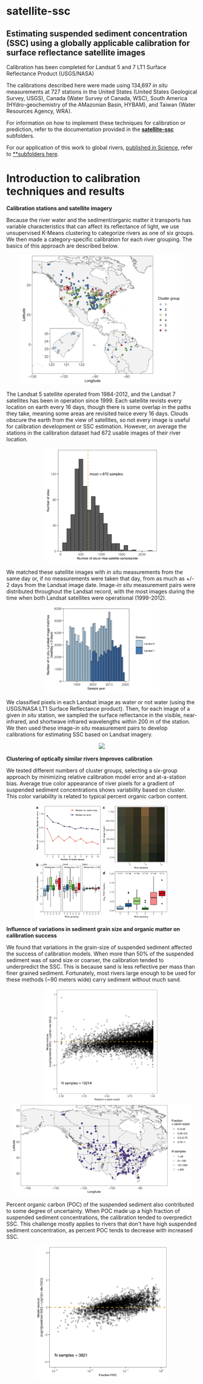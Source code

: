 # satellite-ssc #
## Estimating suspended sediment concentration (SSC) using a globally applicable calibration for surface reflectance satellite images ##

Calibration has been completed for Landsat 5 and 7 LT1 Surface Reflectance Product (USGS/NASA)

The calibrations described here were made using 134,697 *in situ* measurements at 727 stations in the United States (United States Geological Survey, USGS), Canada (Water Survey of Canada, WSC), South America (HYdro-geochemistry of the AMazonian Basin, HYBAM), and Taiwan (Water Resources Agency, WRA). 

For information on how to implement these techniques for calibration or prediction, refer to the documentation provided in the [**satellite-ssc**](landsat-calibration) subfolders.

For our application of this work to global rivers, [published in Science](https://doi.org/10.1126/science.abn7980), refer to [**subfolders here](outlet-rivers).

# Introduction to calibration techniques and results #

**Calibration stations and satellite imagery**

Because the river water and the sediment/organic matter it transports has variable characteristics that can affect its reflectance of light, we use unsupervised K-Means clustering to categorize rivers as one of six groups. We then made a category-specific calibration for each river grouping. The basics of this approach are described below.

<p align="center">
  <img src="/Readme_figures/fig1_cluster_map_n6.jpg" width="85%" >
</p>

The Landsat 5 satellite operated from 1984-2012, and the Landsat 7 satellites has been in operation since 1999. Each satellite revists every location on earth every 16 days, though there is some overlap in the paths they take, meaning some areas are revisited twice every 16 days. Clouds obscure the earth from the view of satellites, so not every image is useful for calibration development or SSC estimation. However, on average the stations in the calibration dataset had 672 usable images of their river location.

<p align="center">
  <img src="/Readme_figures/fig2_n_sat_samples_histogram.jpg" width="60%" >
</p>

We matched these satellite images with *in situ* measurements from the same day or, if no measurements were taken that day, from as much as +/- 2 days from the Landsat image date. Image-*in situ* measurement pairs were distributed throughout the Landsat record, with the most images during the time when both Landsat satellites were operational (1999-2012).

<p align="center">
  <img src="/Readme_figures/fig3_sampling_date_histogram.jpg" width="60%" >
</p>

We classified pixels in each Landsat image as water or not water (using the USGS/NASA LT1 Surface Reflectance product). Then, for each image of a given *in situ* station, we sampled the surface reflectance in the visible, near-infrared, and shortwave infrared wavelengths within 200 m of the station. We then used these image-*in situ* measurement pairs to develop calibrations for estimating SSC based on Landsat imagery.

<p align="center">
  <img src="/Readme_figures/figs1-workflow-yellowstone-sidney-example.jpg" width="70%" >
</p>


**Clustering of optically similar rivers improves calibration**

We tested different numbers of cluster groups, selecting a six-group approach by minimizing relative calibration model error and at-a-station bias.  Average true color appearance of river pixels for a gradient of suspended sediment concentrations shows variability based on cluster. This color variability is related to typical percent organic carbon content. 

<p align="center">
  <img src="/Readme_figures/fig5_cluster_combined_fig.jpg" width="70%" >
</p>


**Influence of variations in sediment grain size and organic matter on calibration success**

We found that variations in the grain-size of suspended sediment affected the success of calibration models. When more than 50% of the suspended sediment was of sand size or coarser, the calibration tended to underpredict the SSC. This is because sand is less reflective per mass than finer grained sediment. Fortunately, most rivers large enough to be used for these methods (~90 meters wide) carry sediment without much sand. 

<p align="center">
  <img src="/Readme_figures/fig8_p63_vs_error_ncl5.jpg" width="60%" >
  <img src="/Readme_figures/fig9_usa_grain_size_map.jpg" width="95%" >
</p>

Percent organic carbon (POC) of the suspended sediment also contributed to some degree of uncertainty. When POC made up a high fraction of suspended sediment concentrations, the calibration tended to overpredict SSC. This challenge mostly applies to rivers that don't have high suspended sediment concentration, as percent POC tends to decrease with increased SSC.

<p align="center">
  <img src="/Readme_figures/fig10_POC_fraction_vs_error_ncl5.jpg" width="70%" >
</p>




